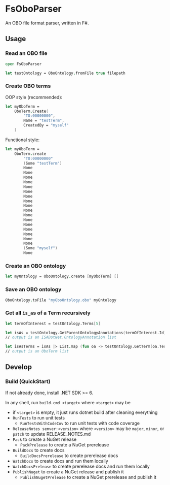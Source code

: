 # FsOboParser

An OBO file format parser, written in F#.

## Usage

### Read an OBO file

```fsharp
open FsOboParser

let testOntology = OboOntology.fromFile true filepath
```

### Create OBO terms

OOP style (recommended):

```fsharp
let myOboTerm = 
	OboTerm.Create(
		"TO:00000000", 
		Name = "testTerm", 
		CreatedBy = "myself"
	)
```

Functional style:

```fsharp
let myOboTerm = 
	OboTerm.create 
		"TO:00000000" 
		(Some "testTerm") 
		None 
		None 
		None 
		None 
		None 
		None 
		None 
		None 
		None 
		None 
		None 
		None 
		None 
		None 
		None 
		None 
		None 
		(Some "myself") 
		None
```

### Create an OBO ontology

```fsharp
let myOntology = OboOntology.create [myOboTerm] []
```

### Save an OBO ontology

```fsharp
OboOntology.toFile "myOboOntology.obo" myOntology
```

### Get all `is_a`s of a Term recursively

```fsharp
let termOfInterest = testOntology.Terms[5]

let isAs = testOntology.GetParentOntologyAnnotations(termOfInterest.Id)
// output is an ISADotNet.OntologyAnnotation list

let isAsTerms = isAs |> List.map (fun oa -> testOntology.GetTerm(oa.TermAccessionString.ToString()))
// output is an OboTerm list
```

## Develop

### Build (QuickStart)

If not already done, install .NET SDK >= 6.

In any shell, run `build.cmd <target>` where `<target>` may be
- if `<target>` is empty, it just runs dotnet build after cleaning everything
- `RunTests` to run unit tests
	- `RunTestsWithCodeCov` to run unit tests with code coverage
- `ReleaseNotes semver:<version>` where `<version>` may be `major`, `minor`, or `patch` to update RELEASE_NOTES.md
- `Pack` to create a NuGet release
    - `PackPrelease` to create a NuGet prerelease
- `BuildDocs` to create docs
    - `BuildDocsPrerelease` to create prerelease docs
- `WatchDocs` to create docs and run them locally
- `WatchDocsPrelease` to create prerelease docs and run them locally
- `PublishNuget` to create a NuGet release and publish it
    - `PublishNugetPrelease` to create a NuGet prerelease and publish it